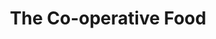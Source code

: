 ---
title: "The Co-operative Food"
url: /eastleigh/the-co-operative-food-high-street/
shop: convenience
---